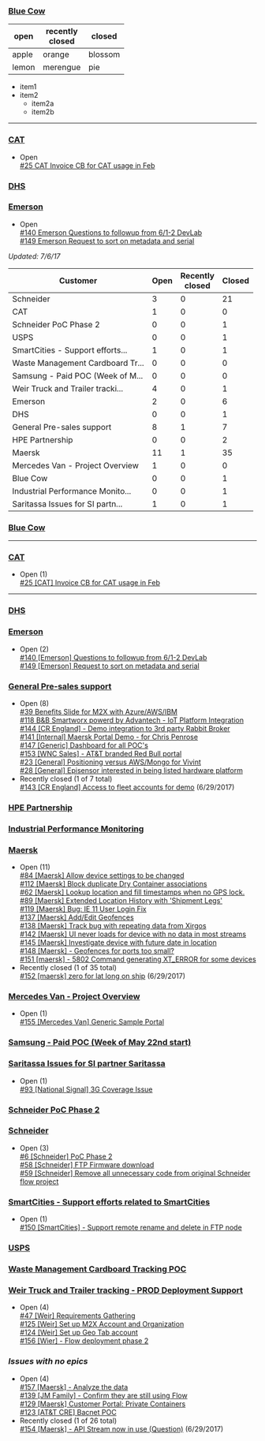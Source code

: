 ### [Blue Cow](https://github.com/iot-platform/Customers/issues/21)   
|open | recently<br>closed | closed |
|---- | ---- | ---- |
apple | orange | blossom
lemon | merengue | pie

* item1
* item2
   + item2a
   + item2b

------
### [CAT](https://github.com/iot-platform/Customers/issues/26)   
* Open   
[#25 CAT Invoice CB for CAT usage in Feb](https://github.com/iot-platform/Customers/issues/25)   
### [DHS](https://github.com/iot-platform/Customers/issues/16)   
### [Emerson](https://github.com/iot-platform/Customers/issues/12)   
* Open   
[#140 Emerson Questions to followup from 6/1-2 DevLab](https://github.com/iot-platform/Customers/issues/140)   
[#149 Emerson Request to sort on metadata and serial](https://github.com/iot-platform/Customers/issues/149)   

*Updated:  7/6/17*

Customer | Open | Recently<br>closed | Closed   
---- | ---- | ---- | ----   
Schneider|3|0|21   
CAT|1|0|0   
Schneider PoC Phase 2|0|0|1   
USPS|0|0|1   
SmartCities - Support efforts...|1|0|1   
Waste Management Cardboard Tr...|0|0|0   
Samsung - Paid POC (Week of M...|0|0|0   
Weir Truck and Trailer tracki...|4|0|1   
Emerson|2|0|6   
DHS|0|0|1   
General Pre-sales support|8|1|7   
HPE Partnership|0|0|2   
Maersk|11|1|35   
Mercedes Van - Project Overview|1|0|0   
Blue Cow|0|0|1   
Industrial Performance Monito...|0|0|1   
Saritassa Issues for SI partn...|1|0|1  

### [Blue Cow](https://github.com/iot-platform/Customers/issues/21)   
----------
### [CAT](https://github.com/iot-platform/Customers/issues/26)   
* Open (1)   
[#25 [CAT] Invoice CB for CAT usage in Feb](https://github.com/iot-platform/Customers/issues/25)   
----------
### [DHS](https://github.com/iot-platform/Customers/issues/16)   
### [Emerson](https://github.com/iot-platform/Customers/issues/12)   
* Open (2)   
[#140 [Emerson] Questions to followup from 6/1-2 DevLab](https://github.com/iot-platform/Customers/issues/140)   
[#149 [Emerson] Request to sort on metadata and serial](https://github.com/iot-platform/Customers/issues/149)   
### [General Pre-sales support](https://github.com/iot-platform/Customers/issues/4)   
* Open (8)   
[#39 Benefits Slide for M2X with Azure/AWS/IBM](https://github.com/iot-platform/Customers/issues/39)   
[#118 B&B Smartworx powerd by Advantech - IoT Platform Integration](https://github.com/iot-platform/Customers/issues/118)   
[#144 [CR England] - Demo integration to 3rd party Rabbit Broker](https://github.com/iot-platform/Customers/issues/144)   
[#141 [Internal] Maersk Portal Demo - for Chris Penrose](https://github.com/iot-platform/Customers/issues/141)   
[#147 [Generic] Dashboard for all POC's](https://github.com/iot-platform/Customers/issues/147)   
[#153 [WNC Sales] - AT&T branded Red Bull portal](https://github.com/iot-platform/Customers/issues/153)   
[#23 [General] Positioning versus AWS/Mongo for Vivint](https://github.com/iot-platform/Customers/issues/23)   
[#28 [General] Episensor interested in being listed hardware platform](https://github.com/iot-platform/Customers/issues/28)   
* Recently closed (1 of 7 total)   
[#143 [CR England] Access to fleet accounts for demo](https://github.com/iot-platform/Customers/issues/143) (6/29/2017)   
### [HPE Partnership](https://github.com/iot-platform/Customers/issues/121)   
### [Industrial Performance Monitoring](https://github.com/iot-platform/Customers/issues/37)   
### [Maersk](https://github.com/iot-platform/Customers/issues/19)   
* Open (11)   
[#84 [Maersk] Allow device settings to be changed](https://github.com/iot-platform/Customers/issues/84)   
[#112 [Maersk] Block duplicate Dry Container associations](https://github.com/iot-platform/Customers/issues/112)   
[#62 [Maersk] Lookup location and fill timestamps when no GPS lock.](https://github.com/iot-platform/Customers/issues/62)   
[#89 [Maersk] Extended Location History with 'Shipment Legs'](https://github.com/iot-platform/Customers/issues/89)   
[#119 [Maersk] Bug: IE 11 User Login Fix](https://github.com/iot-platform/Customers/issues/119)   
[#137 [Maersk] Add/Edit Geofences](https://github.com/iot-platform/Customers/issues/137)   
[#138 [Maersk] Track bug with repeating data from Xirgos](https://github.com/iot-platform/Customers/issues/138)   
[#142 [Maersk] UI never loads for device with no data in most streams](https://github.com/iot-platform/Customers/issues/142)   
[#145 [Maersk] Investigate device with future date in location ](https://github.com/iot-platform/Customers/issues/145)   
[#148 [Maersk] - Geofences for ports too small?](https://github.com/iot-platform/Customers/issues/148)   
[#151 [maersk] - 5802 Command generating XT_ERROR for some devices](https://github.com/iot-platform/Customers/issues/151)   
* Recently closed (1 of 35 total)   
[#152 [maersk] zero for lat long on ship](https://github.com/iot-platform/Customers/issues/152) (6/29/2017)   
### [Mercedes Van - Project Overview](https://github.com/iot-platform/Customers/issues/32)   
* Open (1)   
[#155 [Mercedes Van] Generic Sample Portal](https://github.com/iot-platform/Customers/issues/155)   
### [Samsung - Paid POC (Week of May 22nd start)](https://github.com/iot-platform/Customers/issues/91)   
### [Saritassa Issues for SI partner Saritassa](https://github.com/iot-platform/Customers/issues/94)   
* Open (1)   
[#93 [National Signal] 3G Coverage Issue](https://github.com/iot-platform/Customers/issues/93)   
### [Schneider PoC Phase 2](https://github.com/iot-platform/Customers/issues/6)   
### [Schneider](https://github.com/iot-platform/Customers/issues/30)   
* Open (3)   
[#6 [Schneider] PoC Phase 2](https://github.com/iot-platform/Customers/issues/6)   
[#58 [Schneider] FTP Firmware download](https://github.com/iot-platform/Customers/issues/58)   
[#59 [Schneider] Remove all unnecessary code from original Schneider flow project](https://github.com/iot-platform/Customers/issues/59)   
### [SmartCities - Support efforts related to SmartCities](https://github.com/iot-platform/Customers/issues/80)   
* Open (1)   
[#150 [SmartCities] - Support remote rename and delete in FTP node](https://github.com/iot-platform/Customers/issues/150)   
### [USPS](https://github.com/iot-platform/Customers/issues/46)   
### [Waste Management Cardboard Tracking POC](https://github.com/iot-platform/Customers/issues/69)   
### [Weir Truck and Trailer tracking - PROD Deployment Support](https://github.com/iot-platform/Customers/issues/48)   
* Open (4)   
[#47 [Weir] Requirements Gathering](https://github.com/iot-platform/Customers/issues/47)   
[#125 [Weir] Set up M2X Account and Organization](https://github.com/iot-platform/Customers/issues/125)   
[#124 [Weir] Set up Geo Tab account](https://github.com/iot-platform/Customers/issues/124)   
[#156 [Wier] - Flow deployment phase 2 ](https://github.com/iot-platform/Customers/issues/156)   
### *Issues with no epics*   
* Open (4)   
[#157 [Maersk] - Analyze the data](https://github.com/iot-platform/Customers/issues/157)   
[#139 [JM Family] - Confirm they are still using Flow](https://github.com/iot-platform/Customers/issues/139)   
[#129 [Maersk] Customer Portal: Private Containers](https://github.com/iot-platform/Customers/issues/129)   
[#123 [AT&T CRE] Bacnet POC ](https://github.com/iot-platform/Customers/issues/123)   
* Recently closed (1 of 26 total)   
[#154 [Maersk] - API Stream now in use (Question)](https://github.com/iot-platform/Customers/issues/154) (6/29/2017)   

